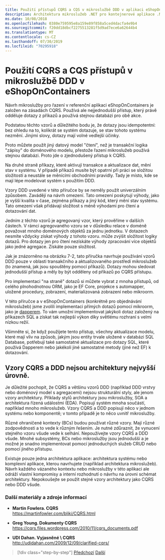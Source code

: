 ```yaml
---
title: Použití přístupů CQRS a CQS v mikroslužbě DDD v aplikaci eShopOnContainers
description: Architektura mikroslužeb .NET pro kontejnerové aplikace .NET | Pochopení způsobu implementace CQRS při řazení mikroslužeb v eShopOnContainers.
ms.date: 10/08/2018
ms.openlocfilehash: 0380e759595e8a159e89f858a5ced4dacfa4e9b4
ms.sourcegitcommit: f20dd18dbcf2275513281f5d9ad7ece6a62644b4
ms.translationtype: MT
ms.contentlocale: cs-CZ
ms.lasthandoff: 07/30/2019
ms.locfileid: "70295918"
---
```

# <a name="apply-cqrs-and-cqs-approaches-in-a-ddd-microservice-in-eshoponcontainers"></a>Použití CQRS a CQS přístupů v mikroslužbě DDD v eShopOnContainers

Návrh mikroslužby pro řazení v referenční aplikaci eShopOnContainers je založen na zásadách CQRS. Používá ale nejjednodušší přístup, který právě odděluje dotazy z příkazů a používá stejnou databázi pro obě akce.

Podstatou těchto vzorů a důležitého bodu je, že dotazy jsou idempotentní: bez ohledu na to, kolikrát se systém dotazuje, se stav tohoto systému nezmění. Jinými slovy, dotazy mají volné vedlejší účinky.

Proto můžete použít jiný datový model "čtení", než je transakční logika "zápisy" do doménového modelu, přestože řazení mikroslužeb používá stejnou databázi. Proto jde o zjednodušený přístup k CQRS.

Na druhé straně příkazy, které aktivují transakce a aktualizace dat, mění stav v systému. V případě příkazů musíte být opatrní při práci se složitou složitostí a neustále se měnícími obchodními pravidly. Tady je místo, kde se mají lépe modelovat systém s použitím DDD.

Vzory DDD uvedené v této příručce by se neměly použít univerzálním způsobem. Zavádějí na návrh omezení. Tato omezení poskytují výhody, jako je vyšší kvalita v čase, zejména příkazy a jiný kód, který mění stav systému. Tato omezení však přidávají složitost s méně výhodami pro čtení a dotazování dat.

Jedním z těchto vzorů je agregovaný vzor, který prověříme v dalších částech. V rámci agregovaného vzoru se v důsledku relace v doméně považovat mnoho doménových objektů za jednu jednotku. V dotazech nesmíte vždycky získat výhody z tohoto vzoru. může zvýšit složitost logiky dotazů. Pro dotazy jen pro čtení nezískáte výhody zpracování více objektů jako jedné agregace. Získáte pouze složitost.

Jak je znázorněno na obrázku 7-2, tato příručka navrhuje používání vzorů DDD pouze v oblasti transakčního a aktualizovaného prostředí mikroslužeb (to znamená, jak jsou spouštěny pomocí příkazů). Dotazy mohou sledovat jednodušší přístup a měly by být odděleny od příkazů po CQRS přístupu.

Pro implementaci "na straně" dotazů si můžete vybrat z mnoha přístupů, od celého plnohodnotnou ORM, jako je EF Core, projekce s automapper, uložené procedury, zobrazení, materializovaná zobrazení nebo mikroorm.

V této příručce a v eShopOnContainers (konkrétně pro objednávání mikroslužeb) jsme zvolili implementaci přímých dotazů pomocí mikroorm, jako je [dapperem](https://github.com/StackExchange/dapper-dot-net). To vám umožní implementovat jakýkoli dotaz založený na příkazech SQL a získat tak nejlepší výkon díky světlému rozhraní s velmi nízkou režií.

Všimněte si, že když použijete tento přístup, všechny aktualizace modelu, které mají vliv na způsob, jakým jsou entity trvale uložené v databázi SQL Database, potřebují také samostatné aktualizace pro dotazy SQL, které používá Dapperem nebo jakékoli jiné samostatné metody (jiné než EF) k dotazování.

## <a name="cqrs-and-ddd-patterns-are-not-top-level-architectures"></a>Vzory CQRS a DDD nejsou architektury nejvyšší úrovně.

Je důležité pochopit, že CQRS a většinu vzorů DDD (například DDD vrstvy nebo doménový model s agregacemi) nejsou strukturální styly, ale jenom vzory architektury. Příklady stylů architektury jsou mikroslužby, SOA a architektura řízená událostmi (EDA). Popisují systém mnoha součástí, například mnoho mikroslužeb. Vzory CQRS a DDD popisují něco v jednom systému nebo komponentě; v tomto případě je to něco uvnitř mikroslužby.

Různé ohraničené kontexty (BCs) budou používat různé vzory. Mají různé zodpovědnosti a to vede k různým řešením. Je nutné zdůraznit, že vynucení stejného vzoru všude vede k selhání. Nepoužívejte vzory CQRS a DDD všude. Mnohé subsystémy, BCs nebo mikroslužby jsou jednodušší a je možné je snadno implementovat pomocí jednoduchých služeb CRUD nebo pomocí jiného přístupu.

Existuje pouze jedna architektura aplikace: architektura systému nebo komplexní aplikace, kterou navrhujete (například architektura mikroslužeb). Návrh každého vázaného kontextu nebo mikroslužby v této aplikaci ale odráží vlastní kompromisy a interní rozhodnutí o návrhu na úrovni schémat architektury. Nepokoušejte se použít stejné vzory architektury jako CQRS nebo DDD všude.

### <a name="additional-resources"></a>Další materiály a zdroje informací

- **Martin Fowlera. CQRS** \
  <https://martinfowler.com/bliki/CQRS.html>

- **Greg Young. Dokumenty CQRS** \
  <https://cqrs.files.wordpress.com/2010/11/cqrs_documents.pdf>

- **UDI Dahan. Vyjasněné \ CQRS**
  <http://udidahan.com/2009/12/09/clarified-cqrs/>

>[!div class="step-by-step"]
>[Předchozí](apply-simplified-microservice-cqrs-ddd-patterns.md)
>[Další](cqrs-microservice-reads.md)
